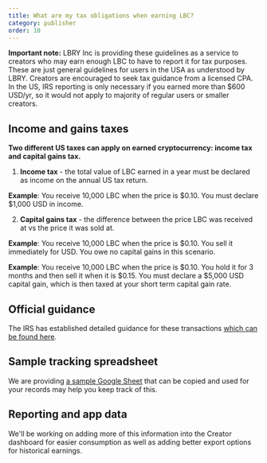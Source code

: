 ```yaml
---
title: What are my tax obligations when earning LBC?
category: publisher
order: 10
---
```


**Important note:** LBRY Inc is providing these guidelines as a service to creators who may earn enough LBC to have to report it for tax purposes. These are just general guidelines for users in the USA as understood by LBRY. Creators are encouraged to seek tax guidance from a licensed CPA. In the US, IRS reporting is only necessary if you earned more than $600 USD/yr, so it would not apply to majority of regular users or smaller creators. 

## Income and gains taxes
**Two different US taxes can apply on earned cryptocurrency: income tax and capital gains tax.**

1. **Income tax** - the total value of LBC earned in a year must be declared as income on the annual US tax return. 
 
**Example**: You receive 10,000 LBC when the price is $0.10. You must declare $1,000 USD in income.
 
2. **Capital gains tax** - the difference between the price LBC was received at vs the price it was sold at.
 
**Example**: You receive 10,000 LBC when the price is $0.10. You sell it immediately for USD. You owe no capital gains in this scenario.
 
**Example**: You receive 10,000 LBC when the price is $0.10. You hold it for 3 months and then sell it when it is $0.15. You must declare a $5,000 USD capital gain, which is then taxed at your short term capital gain rate.

## Official guidance
The IRS has established detailed guidance for these transactions [which can be found here](https://www.irs.gov/individuals/international-taxpayers/frequently-asked-questions-on-virtual-currency-transactions).

## Sample tracking spreadsheet
We are providing [a sample Google Sheet](https://docs.google.com/spreadsheets/d/1GzH322hB-eyC3NYCgAhUAVQwjodIlTgRU8omVxIHH0Q/edit#gid=1608975425) that can be copied and used for your records may help you keep track of this.

## Reporting and app data
We'll be working on adding more of this information into the Creator dashboard for easier consumption as well as adding better export options for historical earnings. 
